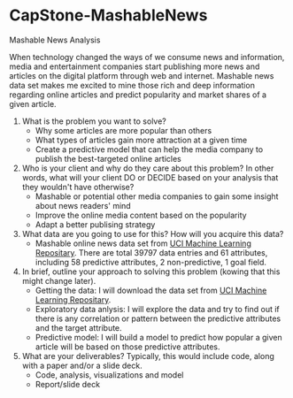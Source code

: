 # CapStone-MashableNews

Mashable News Analysis

When technology changed the ways of we consume news and information, media and entertainment companies start publishing more news and articles on the digital platform through web and internet. Mashable news data set makes me excited to mine those rich and deep information regarding online articles and predict popularity and market shares of a given article.

1. What is the problem you want to solve?
   - Why some articles are more popular than others  
   - What types of articles gain more attraction at a given time
   - Create a predictive model that can help the media company to publish the best-targeted online articles  
2. Who is your client and why do they care about this problem? In other words, what will your client DO or DECIDE based on your analysis that they wouldn't have otherwise?
   - Mashable or potential other media companies to gain some insight about news readers' mind
   - Improve the online media content based on the popularity
   - Adapt a better publising strategy
3. What data are you going to use for this? How will you acquire this data?
   - Mashable online news data set from [UCI Machine Learning Repositary](http://archive.ics.uci.edu/ml/datasets/Online+News+Popularity). There are total 39797 data entries and 61 attributes, including  58 predictive attributes, 2 non-predictive, 1 goal field.
4. In brief, outline your approach to solving this problem (kowing that this might change later).
   - Getting the data: I will download the data set from [UCI Machine Learning Repositary](http://archive.ics.uci.edu/ml/datasets/Online+News+Popularity).
   - Exploratory data anlysis: I will explore the data and try to find out if there is any correlation or pattern between the predictive attributes and the target attribute.
   - Predictive model: I will build a model to predict how popular a given article will be based on those predictive attributes. 
5. What are your deliverables? Typically, this would include code, along with a paper and/or a slide deck.
   - Code, analysis, visualizations and model
   - Report/slide deck
